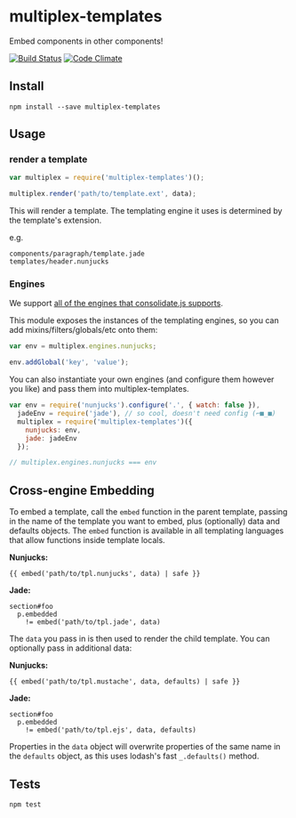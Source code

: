 # multiplex-templates
Embed components in other components!

[![Build Status](https://travis-ci.org/nymag/multiplex-templates.svg)](https://travis-ci.org/nymag/multiplex-templates)
[![Code Climate](https://codeclimate.com/github/nymag/multiplex-templates/badges/gpa.svg)](https://codeclimate.com/github/nymag/multiplex-templates)

## Install

```
npm install --save multiplex-templates
```

## Usage

### render a template

```js
var multiplex = require('multiplex-templates')();

multiplex.render('path/to/template.ext', data);
```

This will render a template. The templating engine it uses is determined by the template's extension.

e.g.

```
components/paragraph/template.jade
templates/header.nunjucks
```

### Engines

We support [all of the engines that consolidate.js supports](https://github.com/tj/consolidate.js#supported-template-engines).

This module exposes the instances of the templating engines, so you can add mixins/filters/globals/etc onto them:

```js
var env = multiplex.engines.nunjucks;

env.addGlobal('key', 'value');
```

You can also instantiate your own engines (and configure them however you like) and pass them into multiplex-templates.

```js
var env = require('nunjucks').configure('.', { watch: false }),
  jadeEnv = require('jade'), // so cool, doesn't need config (⌐■_■)
  multiplex = require('multiplex-templates')({
    nunjucks: env,
    jade: jadeEnv
  });

// multiplex.engines.nunjucks === env
```

## Cross-engine Embedding

To embed a template, call the `embed` function in the parent template, passing in the name of the template you want to embed, plus (optionally) data and defaults objects. The `embed` function is available in all templating languages that allow functions inside template locals.

**Nunjucks:**

```
{{ embed('path/to/tpl.nunjucks', data) | safe }}
```

**Jade:**

```jade
section#foo
  p.embedded
    != embed('path/to/tpl.jade', data)
```

The `data` you pass in is then used to render the child template. You can optionally pass in additional data:

**Nunjucks:**

```
{{ embed('path/to/tpl.mustache', data, defaults) | safe }}
```

**Jade:**

```jade
section#foo
  p.embedded
    != embed('path/to/tpl.ejs', data, defaults)
```

Properties in the `data` object will overwrite properties of the same name in the `defaults` object, as this uses lodash's fast `_.defaults()` method.

## Tests

```
npm test
```